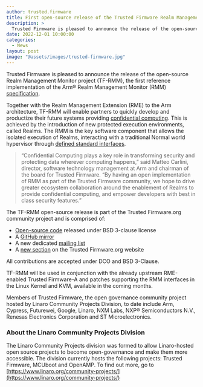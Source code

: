 ```yaml
---
author: trusted.firmware
title: First open-source release of the Trusted Firmware Realm Management Monitor (TF-RMM)
description: >
  Trusted Firmware is pleased to announce the release of the open-source Realm Management Monitor project (TF-RMM), the first reference implementation of the Arm® Realm Management Monitor (RMM) specification
date: 2022-12-01 10:00:00
categories:
  - News
layout: post
image: "@assets/images/trusted-firmware.jpg"
---
```


Trusted Firmware is pleased to announce the release of the open-source Realm Management Monitor project (TF-RMM), the first reference implementation of the Arm® Realm Management Monitor (RMM) [specification](https://developer.arm.com/documentation/den0137/).

Together with the Realm Management Extension (RME) to the Arm architecture, TF-RMM will enable partners to quickly develop and productize their future systems providing [confidential computing](https://www.arm.com/architecture/security-features). This is achieved by the introduction of new protected execution environments, called Realms. The RMM is the key software component that allows the isolated execution of Realms, interacting with a traditional Normal world hypervisor through [defined standard interfaces](https://developer.arm.com/documentation/den0127/0100/Overview).

> “Confidential Computing plays a key role in transforming security and protecting data wherever computing happens,” said Matteo Carlini, director, software technology management at Arm and chairman of the board for Trusted Firmware. “By having an open implementation of RMM as part of the Trusted Firmware community, we hope to drive greater ecosystem collaboration around the enablement of Realms to provide confidential computing, and empower developers with best in class security features.”

The TF-RMM open-source release is part of the Trusted Firmware.org community project and is comprised of:

- [Open-source code](https://git.trustedfirmware.org/TF-RMM/tf-rmm.git/) released under BSD 3-clause license
- A [GitHub mirror](https://github.com/TF-RMM/tf-rmm)
- A new dedicated [mailing list](https://lists.trustedfirmware.org/mailman3/lists/tf-rmm.lists.trustedfirmware.org/)
- A [new section](https://www.trustedfirmware.org/projects/tf-rmm/) on the Trusted Firmware.org website

All contributions are accepted under DCO and BSD 3-Clause.

TF-RMM will be used in conjunction with the already upstream RME-enabled Trusted Firmware-A and patches supporting the RMM interfaces in the Linux Kernel and KVM, available in the coming months.

Members of Trusted Firmware, the open governance community project hosted by Linaro Community Projects Division, to date include Arm, Cypress, Futurewei, Google, Linaro, NXM Labs, NXP® Semiconductors N.V., Renesas Electronics Corporation and ST Microelectronics.

### About the Linaro Community Projects Division

The Linaro Community Projects division was formed to allow Linaro-hosted open source projects to become open-governance and make them more accessible. The division currently hosts the following projects: Trusted Firmware, MCUboot and OpenAMP. To find out more, go to [https://www.linaro.org/community-projects/](https://www.linaro.org/community-projects/)
